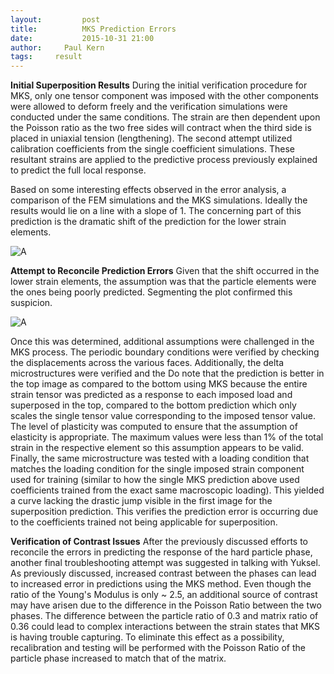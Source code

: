 ```yaml
---
layout:     	post
title:      	MKS Prediction Errors
date:       	2015-10-31 21:00
author:     Paul Kern
tags:     result
---
```

<!-- Start Writing Below in Markdown -->
**Initial Superposition Results**
During the initial verification procedure for MKS, only one tensor component was imposed with the other components were allowed to deform freely and the verification simulations were conducted under the same conditions.
The strain are then dependent upon the Poisson ratio as the two free sides will contract when the third side is placed in uniaxial tension (lengthening).
The second attempt utilized calibration coefficients from the single coefficient simulations. These resultant strains are applied to the predictive process previously explained to predict the full local response.

Based on some interesting effects observed in the error analysis, a comparison of the FEM simulations and the MKS simulations. Ideally the results would lie on a line with a slope of 1.
The concerning part of this prediction is the dramatic shift of the prediction for the lower strain elements.

![A](/MIC-AL7075-PARTICLES/img/Paul/ComponentvsSingle.png)

**Attempt to Reconcile Prediction Errors**
Given that the shift occurred in the lower strain elements, the assumption was that the particle elements were the ones being poorly predicted. Segmenting the plot confirmed this suspicion.

![A](/MIC-AL7075-PARTICLES/Paul/ParticleMatrix.png)

Once this was determined, additional assumptions were challenged in the MKS process. The periodic boundary conditions were verified by checking the displacements across the various faces. Additionally, the delta microstructures were verified and the 
Do note that the prediction is better in the top image as compared to the bottom using MKS because the entire strain tensor was predicted as a response to each imposed load and superposed in the top, compared to the bottom prediction which only scales the single tensor value corresponding to the imposed tensor value.
The level of plasticity was computed to ensure that the assumption of elasticity is appropriate. The maximum values were less than 1% of the total strain in the respective element so this assumption appears to be valid.
Finally, the same microstructure was tested with a loading condition that matches the loading condition for the single imposed strain component used for training (similar to how the single MKS prediction above used coefficients trained from the exact same macroscopic loading).
This yielded a curve lacking the drastic jump visible in the first image for the superposition prediction.
This verifies the prediction error is occurring due to the coefficients trained not being applicable for superposition.

**Verification of Contrast Issues**
After the previously discussed efforts to reconcile the errors in predicting the response of the hard particle phase, another final troubleshooting attempt was suggested in talking with Yuksel.
As previously discussed, increased contrast between the phases can lead to increased error in predictions using the MKS method. Even though the ratio of the Young's Modulus is only ~ 2.5, an additional source of contrast may have arisen due to the difference in the Poisson Ratio between the two phases.
The difference between the particle ratio of 0.3 and matrix ratio of 0.36 could lead to complex interactions between the strain states that MKS is having trouble capturing. To eliminate this effect as a possibility, recalibration and testing will be performed with the Poisson Ratio of the particle phase increased to match that of the matrix.

